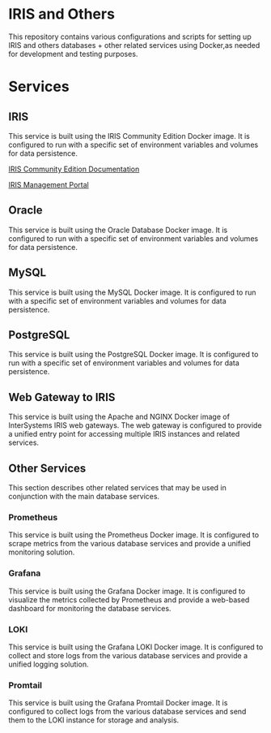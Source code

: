 # IRIS and Others
This repository contains various configurations and scripts for setting up IRIS and others databases + other related services using Docker,as needed for development and testing purposes.

# Services

## IRIS
This service is built using the IRIS Community Edition Docker image. It is configured to run with a specific set of environment variables and volumes for data persistence.

[IRIS Community Edition Documentation](https://docs.intersystems.com/irislatest/csp/docbook/DocBook.UI.Page.cls?KEY=GIRIS)

[IRIS Management Portal](http://localhost:1081/csp/sys/UtilHome.csp)

## Oracle
This service is built using the Oracle Database Docker image. It is configured to run with a specific set of environment variables and volumes for data persistence.

## MySQL
This service is built using the MySQL Docker image. It is configured to run with a specific set of environment variables and volumes for data persistence.  

## PostgreSQL
This service is built using the PostgreSQL Docker image. It is configured to run with a specific set of environment variables and volumes for data persistence.

## Web Gateway to IRIS
This service is built using the Apache and NGINX Docker image of InterSystems IRIS web gateways.
The web gateway is configured to provide a unified entry point for accessing multiple IRIS instances and related services.

## Other Services
This section describes other related services that may be used in conjunction with the main database services.
### Prometheus
This service is built using the Prometheus Docker image. It is configured to scrape metrics from the various database services and provide a unified monitoring solution.
### Grafana
This service is built using the Grafana Docker image. It is configured to visualize the metrics collected by Prometheus and provide a web-based dashboard for monitoring the database services.
### LOKI
This service is built using the Grafana LOKI Docker image. It is configured to collect and store logs from the various database services and provide a unified logging solution.
### Promtail
This service is built using the Grafana Promtail Docker image. It is configured to collect logs from the various database services and send them to the LOKI instance for storage and analysis.
